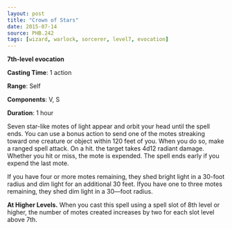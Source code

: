 ```yaml
---
layout: post
title: "Crown of Stars"
date: 2015-07-14
source: PHB.242
tags: [wizard, warlock, sorcerer, level7, evocation]
---
```


**7th-level evocation**

**Casting Time**: 1 action

**Range**: Self

**Components**: V, S

**Duration**: 1 hour

Seven star-like motes of light appear and orbit your head until the spell ends. You can use a bonus action to send one of the motes streaking toward one creature or object within 120 feet of you. When you do so, make a ranged spell attack. On a hit. the target takes 4d12 radiant damage. Whether you hit or miss, the mote is expended. The spell ends early if you expend the last mote.

If you have four or more motes remaining, they shed bright light in a 30-foot radius and dim light for an additional 30 feet. Ifyou have one to three motes remaining, they shed dim light in a 30—foot radius.

**At Higher Levels.** When you cast this spell using a spell slot of 8th level or higher, the number of motes created increases by two for each slot level above 7th.